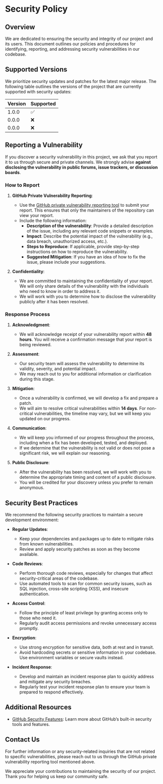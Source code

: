 # Security Policy

## Overview

We are dedicated to ensuring the security and integrity of our project and its users. This document outlines our policies and procedures for identifying, reporting, and addressing security vulnerabilities in our codebase. 

## Supported Versions

We prioritize security updates and patches for the latest major release. The following table outlines the versions of the project that are currently supported with security updates:

| Version | Supported          |
| ------- | ------------------ |
| 1.0.0   | :white_check_mark:  |
| 0.0.0   | :x:                |
| 0.0.0   | :x:                |

## Reporting a Vulnerability

If you discover a security vulnerability in this project, we ask that you report it to us through secure and private channels. We strongly advise **against disclosing the vulnerability in public forums, issue trackers, or discussion boards**.

### How to Report

1. **GitHub Private Vulnerability Reporting**: 
   - Use the [GitHub private vulnerability reporting tool](https://docs.github.com/en/code-security/security-advisories/guidance-on-reporting-and-writing/privately-reporting-a-security-vulnerability) to submit your report. This ensures that only the maintainers of the repository can view your report.
   - Include the following information:
     - **Description of the vulnerability**: Provide a detailed description of the issue, including any relevant code snippets or examples.
     - **Impact**: Describe the potential impact of the vulnerability (e.g., data breach, unauthorized access, etc.).
     - **Steps to Reproduce**: If applicable, provide step-by-step instructions on how to reproduce the vulnerability.
     - **Suggested Mitigation**: If you have an idea of how to fix the issue, please include your suggestions.

2. **Confidentiality**:
   - We are committed to maintaining the confidentiality of your report. We will only share details of the vulnerability with the individuals who need to know in order to address it.
   - We will work with you to determine how to disclose the vulnerability publicly after it has been resolved.

### Response Process

1. **Acknowledgment**:
   - We will acknowledge receipt of your vulnerability report within **48 hours**. You will receive a confirmation message that your report is being reviewed.

2. **Assessment**:
   - Our security team will assess the vulnerability to determine its validity, severity, and potential impact.
   - We may reach out to you for additional information or clarification during this stage.

3. **Mitigation**:
   - Once a vulnerability is confirmed, we will develop a fix and prepare a patch.
   - We will aim to resolve critical vulnerabilities within **14 days**. For non-critical vulnerabilities, the timeline may vary, but we will keep you updated on our progress.

4. **Communication**:
   - We will keep you informed of our progress throughout the process, including when a fix has been developed, tested, and deployed.
   - If we determine that the vulnerability is not valid or does not pose a significant risk, we will explain our reasoning.

5. **Public Disclosure**:
   - After the vulnerability has been resolved, we will work with you to determine the appropriate timing and content of a public disclosure.
   - You will be credited for your discovery unless you prefer to remain anonymous. 

## Security Best Practices

We recommend the following security practices to maintain a secure development environment:

- **Regular Updates**:
  - Keep your dependencies and packages up to date to mitigate risks from known vulnerabilities.
  - Review and apply security patches as soon as they become available.

- **Code Reviews**:
  - Perform thorough code reviews, especially for changes that affect security-critical areas of the codebase.
  - Use automated tools to scan for common security issues, such as SQL injection, cross-site scripting (XSS), and insecure authentication.

- **Access Control**:
  - Follow the principle of least privilege by granting access only to those who need it.
  - Regularly audit access permissions and revoke unnecessary access promptly.

- **Encryption**:
  - Use strong encryption for sensitive data, both at rest and in transit.
  - Avoid hardcoding secrets or sensitive information in your codebase. Use environment variables or secure vaults instead.

- **Incident Response**:
  - Develop and maintain an incident response plan to quickly address and mitigate any security breaches.
  - Regularly test your incident response plan to ensure your team is prepared to respond effectively.

## Additional Resources

- [GitHub Security Features](https://docs.github.com/en/code-security): Learn more about GitHub’s built-in security tools and features.

## Contact Us

For further information or any security-related inquiries that are not related to specific vulnerabilities, please reach out to us through the GitHub private vulnerability reporting tool mentioned above.

We appreciate your contributions to maintaining the security of our project. Thank you for helping us keep our community safe.
